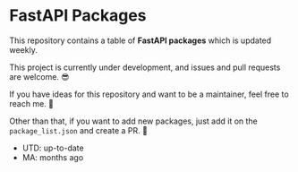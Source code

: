 # FastAPI Packages

This repository contains a table of **FastAPI packages** which is updated weekly.

This project is currently under development, and issues and pull requests are welcome. 😎

If you have ideas for this repository and want to be a maintainer, feel free to reach me. 👀

Other than that, if you want to add new packages, just add it on the `package_list.json` and create a PR. :tada:

* UTD: up-to-date
* MA: months ago
